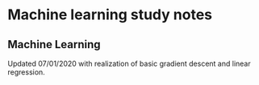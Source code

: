 # Machine learning study notes



## Machine Learning

Updated 07/01/2020 with realization of basic gradient descent and linear regression.